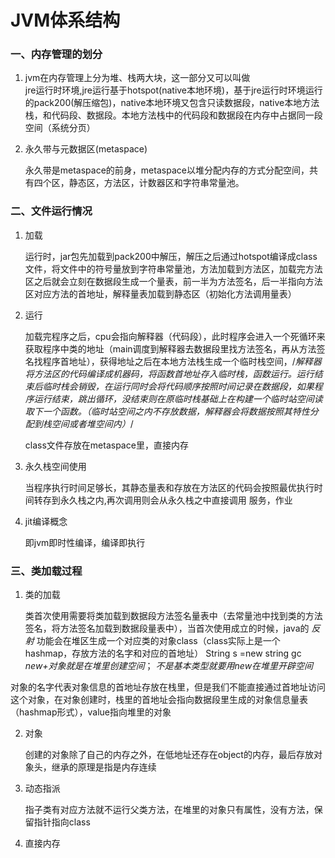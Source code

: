 # JVM体系结构
### 一、内存管理的划分
1. jvm在内存管理上分为堆、栈两大块，这一部分又可以叫做  
   jre运行时环境,jre运行基于hotspot(native本地环境)，基于jre运行时环境运行的pack200(解压缩包)，native本地环境又包含只读数据段，native本地方法栈，和代码段、数据段。本地方法栈中的代码段和数据段在内存中占据同一段空间（系统分页）
   
   
2. 永久带与元数据区(metaspace)
   
   永久带是metaspace的前身，metaspace以堆分配内存的方式分配空间，共有四个区，静态区，方法区，计数器区和字符串常量池。

### 二、文件运行情况
1. 加载
   
   运行时，jar包先加载到pack200中解压，解压之后通过hotspot编译成class文件，将文件中的符号量放到字符串常量池，方法加载到方法区，加载完方法区之后就会立刻在数据段生成一个量表，前一半为方法签名，后一半指向方法区对应方法的首地址，解释量表加载到静态区（初始化方法调用量表）
2. 运行
   
   加载完程序之后，cpu会指向解释器（代码段），此时程序会进入一个死循环来获取程序中类的地址（main调度到解释器去数据段里找方法签名，再从方法签名找程序首地址），获得地址之后在本地方法栈生成一个临时栈空间，/*解释器将方法区的代码编译成机器码，将函数首地址存入临时栈，函数运行。运行结束后临时栈会销毁，在运行同时会将代码顺序按照时间记录在数据段，如果程序运行结束，跳出循环，没结束则在原临时栈基础上在构建一个临时站空间读取下一个函数。（临时站空间之内不存放数据，解释器会将数据按照其特性分配到栈空间或者堆空间内）*/

   class文件存放在metaspace里，直接内存
3. 永久栈空间使用
   
   当程序执行时间足够长，其静态量表和存放在方法区的代码会按照最优执行时间转存到永久栈之内,再次调用则会从永久栈之中直接调用
   服务，作业
4. jit编译概念
   
   即jvm即时性编译，编译即执行
### 三、类加载过程
1. 类的加载
   
   类首次使用需要将类加载到数据段方法签名量表中（去常量池中找到类的方法签名，将方法签名加载到数据段量表中），当首次使用成立的时候，java的 *反射* 功能会在堆区生成一个对应类的对象class（class实际上是一个hashmap，存放方法的名字和对应的首地址）
   String s =new string
   gc
   *new+对象就是在堆里创建空间*；
  *不是基本类型就要用new在堆里开辟空间*

  对象的名字代表对象信息的首地址存放在栈里，但是我们不能直接通过首地址访问这个对象，在对象创建时，栈里的首地址会指向数据段里生成的对象信息量表（hashmap形式），value指向堆里的对象

2. 对象
   
   创建的对象除了自己的内存之外，在低地址还存在object的内存，最后存放对象头，继承的原理是指是内存连续
3. 动态指派
   
   指子类有对应方法就不运行父类方法，在堆里的对象只有属性，没有方法，保留指针指向class
   
4. 直接内存
